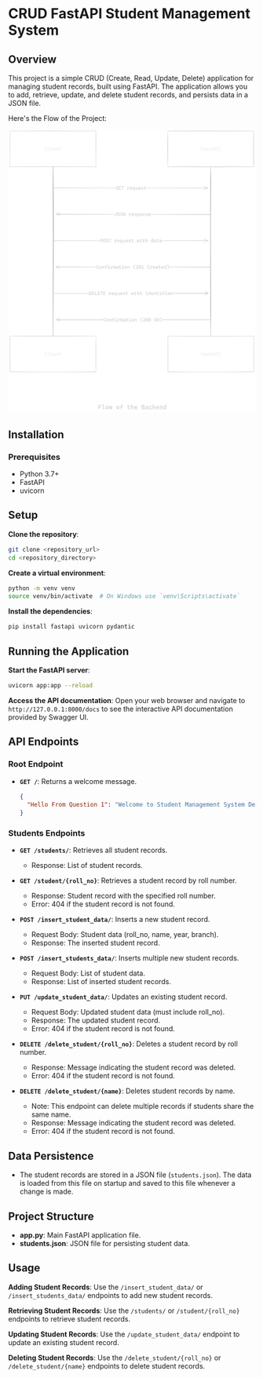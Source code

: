 
# CRUD FastAPI Student Management System

## Overview
This project is a simple CRUD (Create, Read, Update, Delete) application for managing student records, built using FastAPI. The application allows you to add, retrieve, update, and delete student records, and persists data in a JSON file.
 
Here's the Flow of the Project:

![Flowchart](images/Flowchart.png)

## Installation

### Prerequisites

- Python 3.7+
- FastAPI
- uvicorn

## Setup

**Clone the repository**:
   ```bash
   git clone <repository_url>
   cd <repository_directory>
   ```

**Create a virtual environment**:
   ```bash
   python -m venv venv
   source venv/bin/activate  # On Windows use `venv\Scripts\activate`
   ```

 **Install the dependencies**:
   ```bash
   pip install fastapi uvicorn pydantic
   ```

## Running the Application

 **Start the FastAPI server**:
   ```bash
   uvicorn app:app --reload
   ```

**Access the API documentation**:
   Open your web browser and navigate to `http://127.0.0.1:8000/docs` to see the interactive API documentation provided by Swagger UI.

## API Endpoints

### Root Endpoint

- **`GET /`**: Returns a welcome message.
  ```json
  {
    "Hello From Question 1": "Welcome to Student Management System Designed Using FastAPI"
  }
  ```

### Students Endpoints

- **`GET /students/`**: Retrieves all student records.
  - Response: List of student records.

- **`GET /student/{roll_no}`**: Retrieves a student record by roll number.
  - Response: Student record with the specified roll number.
  - Error: 404 if the student record is not found.

- **`POST /insert_student_data/`**: Inserts a new student record.
  - Request Body: Student data (roll_no, name, year, branch).
  - Response: The inserted student record.

- **`POST /insert_students_data/`**: Inserts multiple new student records.
  - Request Body: List of student data.
  - Response: List of inserted student records.

- **`PUT /update_student_data/`**: Updates an existing student record.
  - Request Body: Updated student data (must include roll_no).
  - Response: The updated student record.
  - Error: 404 if the student record is not found.

- **`DELETE /delete_student/{roll_no}`**: Deletes a student record by roll number.
  - Response: Message indicating the student record was deleted.
  - Error: 404 if the student record is not found.

- **`DELETE /delete_student/{name}`**: Deletes student records by name.
  - Note: This endpoint can delete multiple records if students share the same name.
  - Response: Message indicating the student record was deleted.
  - Error: 404 if the student record is not found.

## Data Persistence

- The student records are stored in a JSON file (`students.json`). The data is loaded from this file on startup and saved to this file whenever a change is made.

## Project Structure

- **app.py**: Main FastAPI application file.
- **students.json**: JSON file for persisting student data.

## Usage

**Adding Student Records**:
   Use the `/insert_student_data/` or `/insert_students_data/` endpoints to add new student records.

**Retrieving Student Records**:
   Use the `/students/` or `/student/{roll_no}` endpoints to retrieve student records.

**Updating Student Records**:
   Use the `/update_student_data/` endpoint to update an existing student record.

**Deleting Student Records**:
   Use the `/delete_student/{roll_no}` or `/delete_student/{name}` endpoints to delete student records.

